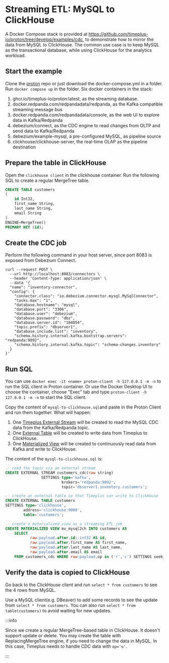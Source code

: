 # Streaming ETL: MySQL to ClickHouse

A Docker Compose stack is provided at https://github.com/timeplus-io/proton/tree/develop/examples/cdc, to demonstrate how to mirror the data from MySQL to ClickHouse. The common use case is to keep MySQL as the transactional database, while using ClickHouse for the analytics workload.


## Start the example

Clone the [proton](https://github.com/timeplus-io/proton) repo or just download the docker-compose.yml in a folder. Run `docker compose up` in the folder. Six docker containers in the stack:

1. ghcr.io/timeplus-io/proton:latest, as the streaming database.
2. docker.redpanda.com/redpandadata/redpanda, as the Kafka compatible streaming message bus
3. docker.redpanda.com/redpandadata/console, as the web UI to explore data in Kafka/Redpanda
4. debezium/connect, as the CDC engine to read changes from OLTP and send data to Kafka/Redpanda
5. debezium/example-mysql, a pre-configured MySQL, as pipeline source
6. clickhouse/clickhouse-server, the real-time OLAP as the pipeline destination

## Prepare the table in ClickHouse

Open the `clickhouse client` in the clickhouse container. Run the following SQL to create a regular MergeTree table.

```sql
CREATE TABLE customers
(
    id Int32,
    first_name String,
    last_name String,
    email String
)
ENGINE=MergeTree()
PRIMARY KEY (id);
```

## Create the CDC job

Perform the following command in your host server, since port 8083 is exposed from Debezium Connect.

```shell
curl --request POST \
  --url http://localhost:8083/connectors \
  --header 'Content-Type: application/json' \
  --data '{
  "name": "inventory-connector",
  "config": {
    "connector.class": "io.debezium.connector.mysql.MySqlConnector",
    "tasks.max": "1",
    "database.hostname": "mysql",
    "database.port": "3306",
    "database.user": "debezium",
    "database.password": "dbz",
    "database.server.id": "184054",
    "topic.prefix": "dbserver1",
    "database.include.list": "inventory",
    "schema.history.internal.kafka.bootstrap.servers": "redpanda:9092",
    "schema.history.internal.kafka.topic": "schema-changes.inventory"
  }
}'
```

## Run SQL

You can use `docker exec -it <name> proton-client -h 127.0.0.1 -m -n` to run the SQL client in Proton container. Or use the Docker Desktop UI to choose the container, choose "Exec" tab and type `proton-client -h 127.0.0.1 -m -n` to start the SQL client.

Copy the content of `mysql-to-clickhouse.sql`and paste in the Proton Client and run them together. What will happen:

1. One [Timeplus External Stream](/external-stream) will be created to read the MySQL CDC data from the Kafka/Redpanda topic.
2. One [External Table](/clickhouse-external-table) will be created to write data from Timeplus to ClickHouse.
3. One [Materialized View](/view#m_view) will be created to continuously read data from Kafka and write to ClickHouse.

The content of the `mysql-to-clickhouse.sql` is:

```sql
-- read the topic via an external stream
CREATE EXTERNAL STREAM customers_cdc(raw string)
                SETTINGS type='kafka',
                         brokers='redpanda:9092',
                         topic='dbserver1.inventory.customers';

-- create an external table so that Timeplus can write to ClickHouse
CREATE EXTERNAL TABLE customers
SETTINGS type='clickhouse',
        address='clickhouse:9000',
        table='customers';

-- create a materialized view as a streaming ETL job
CREATE MATERIALIZED VIEW mv_mysql2ch INTO customers AS
    SELECT
           raw:payload.after.id::int32 AS id,
           raw:payload.after.first_name AS first_name,
           raw:payload.after.last_name AS last_name,
           raw:payload.after.email AS email
    FROM customers_cdc WHERE raw:payload.op in ('r','c') SETTINGS seek_to='earliest';
```

## Verify the data is copied to ClickHouse

Go back to the ClickHouse client and run `select * from customers` to see the 4 rows from MySQL.

Use a MySQL client(e.g. DBeaver) to add some records to see the update from `select * from customers`. You can also run `select * from table(customers)` to avoid waiting for new updates.

:::info

Since we create a regular MergeTree-based table in ClickHouse. It doesn't support update or delete. You may create the table with ReplacingMergeTree engine, if you need to change the data in MySQL. In this case, Timeplus needs to handle CDC data with `op='u'`.

:::